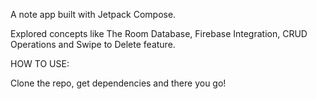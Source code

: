 A note app built with Jetpack Compose.


Explored concepts like The Room Database, Firebase Integration, CRUD Operations and Swipe to Delete feature.


HOW TO USE:


Clone the repo, get dependencies and there you go!

